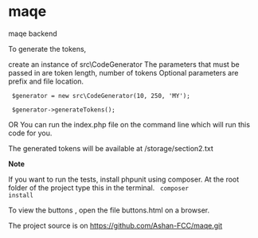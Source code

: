# maqe
maqe backend

To generate the tokens,

create an instance of src\CodeGenerator
The parameters that must be passed in are token length, number of tokens
Optional parameters are prefix and file location.


<code> $generator = new src\CodeGenerator(10, 250, 'MY'); </code>

<code> $generator->generateTokens();	</code>

OR 
You can run the index.php file on the command line which will run this code for you. 

The generated tokens will be available at /storage/section2.txt

<b>Note</b>

If you want to run the tests, install phpunit using composer.
At the root folder of the project type this in the terminal.
<code> composer install </code>


To view the buttons , open the file buttons.html on a browser.

The project source is on https://github.com/Ashan-FCC/maqe.git